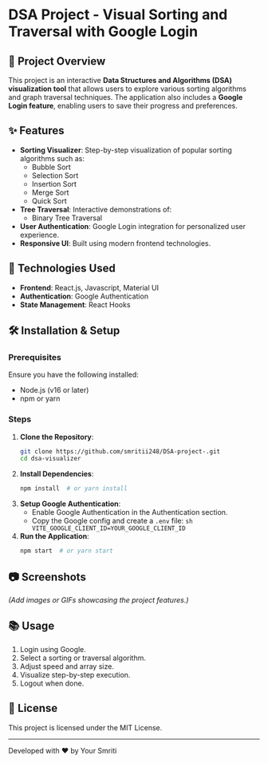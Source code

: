 # DSA Project - Visual Sorting and Traversal with Google Login

## 📌 Project Overview

This project is an interactive **Data Structures and Algorithms (DSA) visualization tool** that allows users to explore various sorting algorithms and graph traversal techniques. The application also includes a **Google Login feature**, enabling users to save their progress and preferences.

## ✨ Features

- **Sorting Visualizer**: Step-by-step visualization of popular sorting algorithms such as:
  - Bubble Sort
  - Selection Sort
  - Insertion Sort
  - Merge Sort
  - Quick Sort
- **Tree Traversal**: Interactive demonstrations of:
  - Binary Tree Traversal
- **User Authentication**: Google Login integration for personalized user experience.
- **Responsive UI**: Built using modern frontend technologies.

## 🚀 Technologies Used

- **Frontend**: React.js, Javascript, Material UI
- **Authentication**: Google Authentication
- **State Management**: React Hooks

## 🛠️ Installation & Setup

### Prerequisites

Ensure you have the following installed:

- Node.js (v16 or later)
- npm or yarn

### Steps

1. **Clone the Repository**:
   ```sh
   git clone https://github.com/smritii248/DSA-project-.git
   cd dsa-visualizer
   ```
2. **Install Dependencies**:
   ```sh
   npm install  # or yarn install
   ```
3. **Setup Google Authentication**:
   - Enable Google Authentication in the Authentication section.
   - Copy the Google config and create a `.env` file:
     `sh
VITE_GOOGLE_CLIENT_ID=YOUR_GOOGLE_CLIENT_ID
    `
4. **Run the Application**:
   ```sh
   npm start  # or yarn start
   ```

## 📷 Screenshots

_(Add images or GIFs showcasing the project features.)_

## 📚 Usage

1. Login using Google.
2. Select a sorting or traversal algorithm.
3. Adjust speed and array size.
4. Visualize step-by-step execution.
5. Logout when done.

## 📜 License

This project is licensed under the MIT License.

---

Developed with ❤️ by Your Smriti
